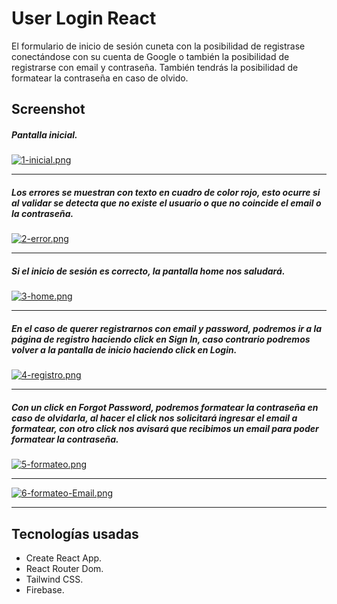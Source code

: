 # User Login React

El formulario de inicio de sesión cuneta con la posibilidad de registrase conectándose con su cuenta de Google o también la posibilidad de registrarse con email y contraseña. También tendrás la posibilidad de formatear la contraseña en caso de olvido.

## Screenshot

##### Pantalla inicial.

[![1-inicial.png](https://i.postimg.cc/dtpPgKd2/1-inicial.png)](https://postimg.cc/8jR0r9Zc)

---

##### Los errores se muestran con texto en cuadro de color rojo, esto ocurre si al validar se detecta que no existe el usuario o que no coincide el email o la contraseña.

[![2-error.png](https://i.postimg.cc/FKx6Ftfn/2-error.png)](https://postimg.cc/R3NdGDLc)

---

##### Si el inicio de sesión es correcto, la pantalla home nos saludará.

[![3-home.png](https://i.postimg.cc/X7yDGBG5/3-home.png)](https://postimg.cc/rKM97m9y)

---

##### En el caso de querer registrarnos con email y password, podremos ir a la página de registro haciendo click en Sign In, caso contrario podremos volver a la pantalla de inicio haciendo click en Login.

[![4-registro.png](https://i.postimg.cc/cJTDyQjp/4-registro.png)](https://postimg.cc/p9hQKnPC)

---

##### Con un click en Forgot Password, podremos formatear la contraseña en caso de olvidarla, al hacer el click nos solicitará ingresar el email a formatear, con otro click nos avisará que recibimos un email para poder formatear la contraseña.

[![5-formateo.png](https://i.postimg.cc/VsScg60f/5-formateo.png)](https://postimg.cc/8sV3PTb9)

------------

[![6-formateo-Email.png](https://i.postimg.cc/3xZMN0VB/6-formateo-Email.png)](https://postimg.cc/zy32PvJb)

------------

## Tecnologías usadas

- Create React App.
- React Router Dom.
- Tailwind CSS.
- Firebase.

